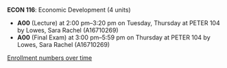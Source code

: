 **ECON 116**: Economic Development (4 units)

- **A00** (Lecture) at 2:00 pm–3:20 pm on Tuesday, Thursday at PETER 104 by Lowes, Sara Rachel (A16710269)
- **A00** (Final Exam) at 3:00 pm–5:59 pm on Thursday at PETER 104 by Lowes, Sara Rachel (A16710269)

[Enrollment numbers over time](./ECON116.tsv)
